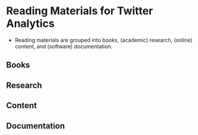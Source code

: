 # Reading Materials for Twitter Analytics

- Reading materials are grouped into books, (academic) research,
(online) content, and (software) documentation.

## Books

## Research

## Content

## Documentation
